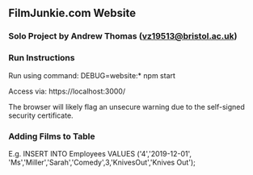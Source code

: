 ## FilmJunkie.com Website
### Solo Project by Andrew Thomas (vz19513@bristol.ac.uk)

### Run Instructions
Run using command: 
	DEBUG=website:* npm start
	
Access via: https://localhost:3000/

The browser will likely flag an unsecure warning due to the self-signed security certificate.
	
### Adding Films to Table

E.g. INSERT INTO Employees VALUES ('4','2019-12-01', 'Ms','Miller','Sarah','Comedy',3,'KnivesOut','Knives Out');
